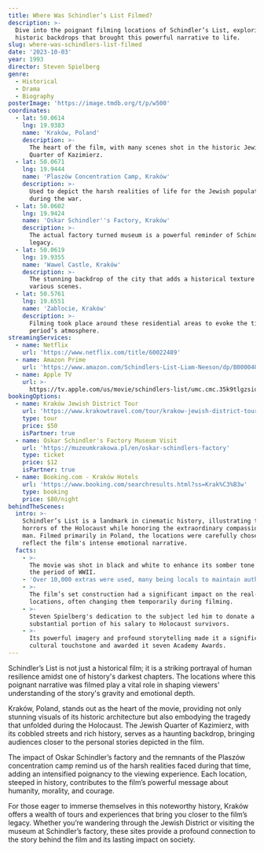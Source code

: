 ```yaml
---
title: Where Was Schindler’s List Filmed?
description: >-
  Dive into the poignant filming locations of Schindler’s List, exploring the
  historic backdrops that brought this powerful narrative to life.
slug: where-was-schindlers-list-filmed
date: '2023-10-03'
year: 1993
director: Steven Spielberg
genre:
  - Historical
  - Drama
  - Biography
posterImage: 'https://image.tmdb.org/t/p/w500'
coordinates:
  - lat: 50.0614
    lng: 19.9383
    name: 'Kraków, Poland'
    description: >-
      The heart of the film, with many scenes shot in the historic Jewish
      Quarter of Kazimierz.
  - lat: 50.0671
    lng: 19.9444
    name: 'Plaszów Concentration Camp, Kraków'
    description: >-
      Used to depict the harsh realities of life for the Jewish population
      during the war.
  - lat: 50.0602
    lng: 19.9424
    name: 'Oskar Schindler''s Factory, Kraków'
    description: >-
      The actual factory turned museum is a powerful reminder of Schindler’s
      legacy.
  - lat: 50.0619
    lng: 19.9355
    name: 'Wawel Castle, Kraków'
    description: >-
      The stunning backdrop of the city that adds a historical texture to
      various scenes.
  - lat: 50.5761
    lng: 19.6551
    name: 'Zablocie, Kraków'
    description: >-
      Filming took place around these residential areas to evoke the time
      period’s atmosphere.
streamingServices:
  - name: Netflix
    url: 'https://www.netflix.com/title/60022489'
  - name: Amazon Prime
    url: 'https://www.amazon.com/Schindlers-List-Liam-Neeson/dp/B00004U5CA'
  - name: Apple TV
    url: >-
      https://tv.apple.com/us/movie/schindlers-list/umc.cmc.35k9tlgzsiovh7hkg9u2d52rd
bookingOptions:
  - name: Kraków Jewish District Tour
    url: 'https://www.krakowtravel.com/tour/krakow-jewish-district-tour/'
    type: tour
    price: $50
    isPartner: true
  - name: Oskar Schindler's Factory Museum Visit
    url: 'https://muzeumkrakowa.pl/en/oskar-schindlers-factory'
    type: ticket
    price: $12
    isPartner: true
  - name: Booking.com - Kraków Hotels
    url: 'https://www.booking.com/searchresults.html?ss=Krak%C3%B3w'
    type: booking
    price: $80/night
behindTheScenes:
  intro: >-
    Schindler’s List is a landmark in cinematic history, illustrating the
    horrors of the Holocaust while honoring the extraordinary compassion of one
    man. Filmed primarily in Poland, the locations were carefully chosen to
    reflect the film's intense emotional narrative.
  facts:
    - >-
      The movie was shot in black and white to enhance its somber tone and evoke
      the period of WWII.
    - 'Over 10,000 extras were used, many being locals to maintain authenticity.'
    - >-
      The film’s set construction had a significant impact on the real-life
      locations, often changing them temporarily during filming.
    - >-
      Steven Spielberg's dedication to the subject led him to donate a
      substantial portion of his salary to Holocaust survivors.
    - >-
      Its powerful imagery and profound storytelling made it a significant
      cultural touchstone and awarded it seven Academy Awards.
---
```


<SchindlersListGuide />

Schindler’s List is not just a historical film; it is a striking portrayal of human resilience amidst one of history's darkest chapters. The locations where this poignant narrative was filmed play a vital role in shaping viewers' understanding of the story's gravity and emotional depth.

Kraków, Poland, stands out as the heart of the movie, providing not only stunning visuals of its historic architecture but also embodying the tragedy that unfolded during the Holocaust. The Jewish Quarter of Kazimierz, with its cobbled streets and rich history, serves as a haunting backdrop, bringing audiences closer to the personal stories depicted in the film.

The impact of Oskar Schindler’s factory and the remnants of the Plaszów concentration camp remind us of the harsh realities faced during that time, adding an intensified poignancy to the viewing experience. Each location, steeped in history, contributes to the film’s powerful message about humanity, morality, and courage.

For those eager to immerse themselves in this noteworthy history, Kraków offers a wealth of tours and experiences that bring you closer to the film’s legacy. Whether you’re wandering through the Jewish District or visiting the museum at Schindler’s factory, these sites provide a profound connection to the story behind the film and its lasting impact on society.
